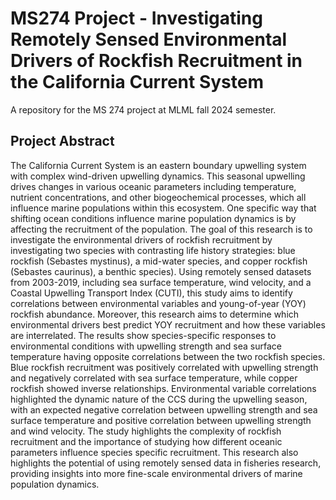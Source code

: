# MS274 Project - Investigating Remotely Sensed Environmental Drivers of Rockfish Recruitment in the California Current System

A repository for the MS 274 project at MLML fall 2024 semester. 

## Project Abstract 
The California Current System is an eastern boundary upwelling system with complex wind-driven upwelling dynamics. This seasonal upwelling drives changes in various oceanic parameters including temperature, nutrient concentrations, and other biogeochemical processes, which all influence marine populations within this ecosystem. One specific way that shifting ocean conditions influence marine population dynamics is by affecting the recruitment of the population. The goal of this research is to investigate the environmental drivers of rockfish recruitment by investigating two species with contrasting life history strategies: blue rockfish (Sebastes mystinus), a mid-water species, and copper rockfish (Sebastes caurinus), a benthic species). Using remotely sensed datasets from 2003-2019, including sea surface temperature, wind velocity, and a Coastal Upwelling Transport Index (CUTI), this study aims to identify correlations between environmental variables and young-of-year (YOY) rockfish abundance. Moreover, this research aims to determine which environmental drivers best predict YOY recruitment and how these variables are interrelated. The results show species-specific responses to environmental conditions with upwelling strength and sea surface temperature having opposite correlations between the two rockfish species. Blue rockfish recruitment was positively correlated with upwelling strength and negatively correlated with sea surface temperature, while copper rockfish showed inverse relationships. Environmental variable correlations highlighted the dynamic nature of the CCS during the upwelling season, with an expected negative correlation between upwelling strength and sea surface temperature and positive correlation between upwelling strength and wind velocity. The study highlights the complexity of rockfish recruitment and the importance of studying how different oceanic parameters influence species specific recruitment. This research also highlights the potential of using remotely sensed data in fisheries research, providing insights into more fine-scale environmental drivers of marine population dynamics. 
